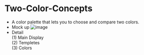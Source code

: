 # Two-Color-Concepts

- A color palette that lets you to choose and compare two colors.
- Mock up
![image](https://user-images.githubusercontent.com/35092759/191045102-6a6cc393-28d8-4fdc-bf62-fd686736bdf0.png)
- Detail
<br>(1) Main Display
<br>(2) Templetes
<br>(3) Colors
